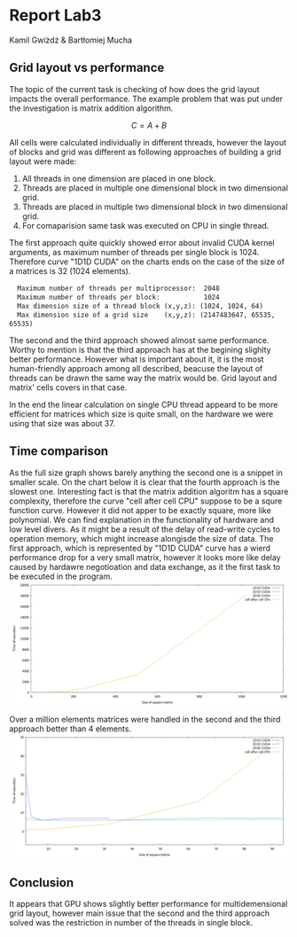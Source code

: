 # Report Lab3

Kamil Gwiżdż & Bartłomiej Mucha

## Grid layout vs performance
The topic of the current task is checking of how does the grid layout impacts the overall performance. The example problem that was put under the investigation is matrix addition algorithm.
```math #sum
C = A + B
```
All cells were calculated individually in different threads, however the layout of blocks and grid was different as following approaches of building a grid layout were made:
 1. All threads in one dimension are placed in one block.
 2. Threads are placed in multiple one dimensional block in two dimensional grid.
 3. Threads are placed in multiple two dimensional block in two dimensional grid.
 4. For comaparision same task was executed on CPU in single thread.

The first approach quite quickly showed error about invalid CUDA kernel arguments, as maximum number  of threads per single block is 1024. Therefore curve "1D1D CUDA" on the charts ends on the case of the size of a matrices is 32 (1024 elements).

```cuda
  Maximum number of threads per multiprocessor:  2048
  Maximum number of threads per block:           1024
  Max dimension size of a thread block (x,y,z): (1024, 1024, 64)
  Max dimension size of a grid size    (x,y,z): (2147483647, 65535, 65535)
```

The second and the third approach showed almost same performance. Worthy to mention is that the third approach has at the begining slighlty better performance. However what is important about it, it is the most human-friendly approach among all described, beacuse the layout of threads can be drawn the same way the matrix would be. Grid layout and matrix' cells covers in that case.

In the end the linear calculation on single CPU thread appeard to be more efficient for matrices which size is quite small, on the hardware we were using that size was about 37.

## Time comparison
As the full size graph shows barely anything the second one is a snippet in smaller scale. On the chart below it is clear that the fourth approach is the slowest one. Interesting fact is that the matrix addition algoritm has a square complexity, therefore the curve "cell after cell CPU" suppose to be a squre function curve. However it did not apper to be exactly square, more like polynomial. We can find explanation in the functionality of hardware and low level divers. As it might be a result of the delay of read-write cycles to operation memory, which might increase alongisde the size of data. The first approach, which is represented by "1D1D CUDA" curve has a wierd performance drop for a very small matrix, however it looks more like delay caused by hardawre negotioation and data exchange, as it the first task to be executed in the program.
![Compare CPU and CUDA](../lab3/Chart3.PNG)

Over a million elements matrices were handled in the second and the third approach better than 4 elements.
![Compare CPU and CUDA](../lab3/Chart4.PNG)

## Conclusion
It appears that GPU shows slightly better performance for multidemensional grid layout, however main issue that the second and the third approach solved was the restriction in number of the threads in single block.
